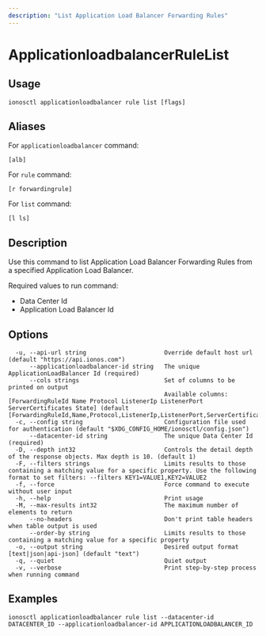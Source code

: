 ```yaml
---
description: "List Application Load Balancer Forwarding Rules"
---
```


# ApplicationloadbalancerRuleList

## Usage

```text
ionosctl applicationloadbalancer rule list [flags]
```

## Aliases

For `applicationloadbalancer` command:

```text
[alb]
```

For `rule` command:

```text
[r forwardingrule]
```

For `list` command:

```text
[l ls]
```

## Description

Use this command to list Application Load Balancer Forwarding Rules from a specified Application Load Balancer.

Required values to run command:

* Data Center Id
* Application Load Balancer Id

## Options

```text
  -u, --api-url string                      Override default host url (default "https://api.ionos.com")
      --applicationloadbalancer-id string   The unique ApplicationLoadBalancer Id (required)
      --cols strings                        Set of columns to be printed on output 
                                            Available columns: [ForwardingRuleId Name Protocol ListenerIp ListenerPort ServerCertificates State] (default [ForwardingRuleId,Name,Protocol,ListenerIp,ListenerPort,ServerCertificates,State])
  -c, --config string                       Configuration file used for authentication (default "$XDG_CONFIG_HOME/ionosctl/config.json")
      --datacenter-id string                The unique Data Center Id (required)
  -D, --depth int32                         Controls the detail depth of the response objects. Max depth is 10. (default 1)
  -F, --filters strings                     Limits results to those containing a matching value for a specific property. Use the following format to set filters: --filters KEY1=VALUE1,KEY2=VALUE2
  -f, --force                               Force command to execute without user input
  -h, --help                                Print usage
  -M, --max-results int32                   The maximum number of elements to return
      --no-headers                          Don't print table headers when table output is used
      --order-by string                     Limits results to those containing a matching value for a specific property
  -o, --output string                       Desired output format [text|json|api-json] (default "text")
  -q, --quiet                               Quiet output
  -v, --verbose                             Print step-by-step process when running command
```

## Examples

```text
ionosctl applicationloadbalancer rule list --datacenter-id DATACENTER_ID --applicationloadbalancer-id APPLICATIONLOADBALANCER_ID
```

